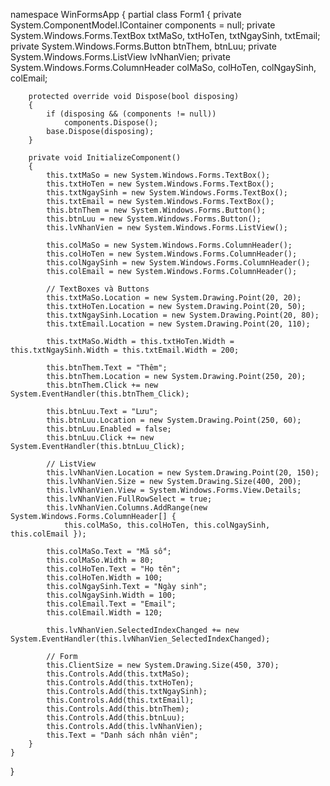 namespace WinFormsApp
{
    partial class Form1
    {
        private System.ComponentModel.IContainer components = null;
        private System.Windows.Forms.TextBox txtMaSo, txtHoTen, txtNgaySinh, txtEmail;
        private System.Windows.Forms.Button btnThem, btnLuu;
        private System.Windows.Forms.ListView lvNhanVien;
        private System.Windows.Forms.ColumnHeader colMaSo, colHoTen, colNgaySinh, colEmail;

        protected override void Dispose(bool disposing)
        {
            if (disposing && (components != null))
                components.Dispose();
            base.Dispose(disposing);
        }

        private void InitializeComponent()
        {
            this.txtMaSo = new System.Windows.Forms.TextBox();
            this.txtHoTen = new System.Windows.Forms.TextBox();
            this.txtNgaySinh = new System.Windows.Forms.TextBox();
            this.txtEmail = new System.Windows.Forms.TextBox();
            this.btnThem = new System.Windows.Forms.Button();
            this.btnLuu = new System.Windows.Forms.Button();
            this.lvNhanVien = new System.Windows.Forms.ListView();

            this.colMaSo = new System.Windows.Forms.ColumnHeader();
            this.colHoTen = new System.Windows.Forms.ColumnHeader();
            this.colNgaySinh = new System.Windows.Forms.ColumnHeader();
            this.colEmail = new System.Windows.Forms.ColumnHeader();

            // TextBoxes và Buttons
            this.txtMaSo.Location = new System.Drawing.Point(20, 20);
            this.txtHoTen.Location = new System.Drawing.Point(20, 50);
            this.txtNgaySinh.Location = new System.Drawing.Point(20, 80);
            this.txtEmail.Location = new System.Drawing.Point(20, 110);

            this.txtMaSo.Width = this.txtHoTen.Width = this.txtNgaySinh.Width = this.txtEmail.Width = 200;

            this.btnThem.Text = "Thêm";
            this.btnThem.Location = new System.Drawing.Point(250, 20);
            this.btnThem.Click += new System.EventHandler(this.btnThem_Click);

            this.btnLuu.Text = "Lưu";
            this.btnLuu.Location = new System.Drawing.Point(250, 60);
            this.btnLuu.Enabled = false;
            this.btnLuu.Click += new System.EventHandler(this.btnLuu_Click);

            // ListView
            this.lvNhanVien.Location = new System.Drawing.Point(20, 150);
            this.lvNhanVien.Size = new System.Drawing.Size(400, 200);
            this.lvNhanVien.View = System.Windows.Forms.View.Details;
            this.lvNhanVien.FullRowSelect = true;
            this.lvNhanVien.Columns.AddRange(new System.Windows.Forms.ColumnHeader[] {
                this.colMaSo, this.colHoTen, this.colNgaySinh, this.colEmail });

            this.colMaSo.Text = "Mã số";
            this.colMaSo.Width = 80;
            this.colHoTen.Text = "Họ tên";
            this.colHoTen.Width = 100;
            this.colNgaySinh.Text = "Ngày sinh";
            this.colNgaySinh.Width = 100;
            this.colEmail.Text = "Email";
            this.colEmail.Width = 120;

            this.lvNhanVien.SelectedIndexChanged += new System.EventHandler(this.lvNhanVien_SelectedIndexChanged);

            // Form
            this.ClientSize = new System.Drawing.Size(450, 370);
            this.Controls.Add(this.txtMaSo);
            this.Controls.Add(this.txtHoTen);
            this.Controls.Add(this.txtNgaySinh);
            this.Controls.Add(this.txtEmail);
            this.Controls.Add(this.btnThem);
            this.Controls.Add(this.btnLuu);
            this.Controls.Add(this.lvNhanVien);
            this.Text = "Danh sách nhân viên";
        }
    }
}
